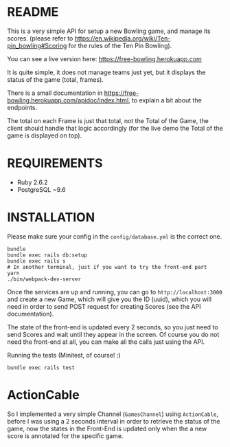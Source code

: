 # README

This is a very simple API for setup a new Bowling game, and manage its scores. (please refer to https://en.wikipedia.org/wiki/Ten-pin_bowling#Scoring for the rules of the Ten Pin Bowling).

You can see a live version here: https://free-bowling.herokuapp.com

It is quite simple, it does not manage teams just yet, but it displays the status of the game (total, frames).

There is a small documentation in https://free-bowling.herokuapp.com/apidoc/index.html, to explain a bit about the endpoints.

The total on each Frame is just that total, not the Total of the Game, the client should handle that logic accordingly (for the live demo the Total of the game is displayed on top).

# REQUIREMENTS

- Ruby 2.6.2
- PostgreSQL ~9.6

# INSTALLATION

Please make sure your config in the `config/database.yml` is the correct one.

```
bundle
bundle exec rails db:setup
bundle exec rails s
# In another terminal, just if you want to try the front-end part
yarn
./bin/webpack-dev-server
```

Once the services are up and running, you can go to `http://localhost:3000`
and create a new Game, which will give you the ID (uuid), which you will
need in order to send POST request for creating Scores (see the API documentation).

The state of the front-end is updated every 2 seconds, so you just need to send Scores
and wait until they appear in the screen. Of course you do not need the front-end at all,
you can make all the calls just using the API.

Running the tests (Minitest, of course! :)

```
bundle exec rails test
```

# ActionCable

So I implemented a very simple Channel (`GamesChannel`) using `ActionCable`, before I was using a 2 seconds
interval in order to retrieve the status of the game, now the states in the Front-End is updated only
when the a new score is annotated for the specific game.
